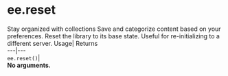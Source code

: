  
#  ee.reset 
Stay organized with collections  Save and categorize content based on your preferences. 
Reset the library to its base state. Useful for re-initializing to a different server. Usage| Returns  
---|---  
`ee.reset()`|   
**No arguments.**
